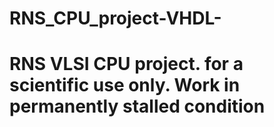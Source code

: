 # RNS_CPU_project-VHDL-
# RNS VLSI CPU project. for a scientific use only. Work in permanently stalled condition


